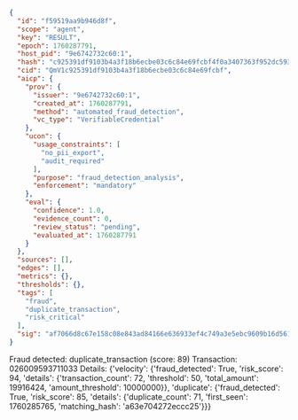 ```json
{
  "id": "f59519aa9b946d8f",
  "scope": "agent",
  "key": "RESULT",
  "epoch": 1760287791,
  "host_pid": "9e6742732c60:1",
  "hash": "c925391df9103b4a3f18b6ecbe03c6c84e69fcbf4f0a3407363f952dc5935278",
  "cid": "QmV1c925391df9103b4a3f18b6ecbe03c6c84e69fcbf",
  "aicp": {
    "prov": {
      "issuer": "9e6742732c60:1",
      "created_at": 1760287791,
      "method": "automated_fraud_detection",
      "vc_type": "VerifiableCredential"
    },
    "ucon": {
      "usage_constraints": [
        "no_pii_export",
        "audit_required"
      ],
      "purpose": "fraud_detection_analysis",
      "enforcement": "mandatory"
    },
    "eval": {
      "confidence": 1.0,
      "evidence_count": 0,
      "review_status": "pending",
      "evaluated_at": 1760287791
    }
  },
  "sources": [],
  "edges": [],
  "metrics": {},
  "thresholds": {},
  "tags": [
    "fraud",
    "duplicate_transaction",
    "risk_critical"
  ],
  "sig": "af7066d8c67e158c08e843ad84166e636933ef4c749a3e5ebc9609b16d56119b"
}
```

Fraud detected: duplicate_transaction (score: 89)
Transaction: 026009593711033
Details: {'velocity': {'fraud_detected': True, 'risk_score': 94, 'details': {'transaction_count': 72, 'threshold': 50, 'total_amount': 19916424, 'amount_threshold': 10000000}}, 'duplicate': {'fraud_detected': True, 'risk_score': 85, 'details': {'duplicate_count': 71, 'first_seen': 1760285765, 'matching_hash': 'a63e704272eccc25'}}}